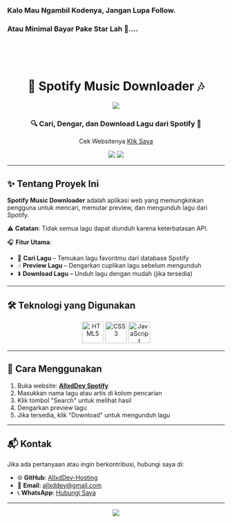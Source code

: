 ### Kalo Mau Ngambil Kodenya, Jangan Lupa Follow.
### Atau Minimal Bayar Pake Star Lah 🌟....

<br>
<br>
<br>

<h1 align="center">
  🎵 Spotify Music Downloader 🎶
</h1>

<p align="center">
  <img src="https://capsule-render.vercel.app/api?type=waving&color=gradient&height=100&section=header"/>
</p>

<h3 align="center">
  🔍 Cari, Dengar, dan Download Lagu dari Spotify 🎼
</h3>

<p align="center">
  Cek Websitenya <a href="https://allxddev-spotify.vercel.app/">Klik Saya</a>
</p>

<p align="center">
  <img src="https://img.shields.io/github/repo-size/AllxdDev-Hosting/Spotify-Downloader?style=for-the-badge" />
  <img src="https://img.shields.io/github/languages/count/AllxdDev-Hosting/Spotify-Downloader?style=for-the-badge" />
</p>

---

## ✨ Tentang Proyek Ini
**Spotify Music Downloader** adalah aplikasi web yang memungkinkan pengguna untuk mencari, memutar preview, dan mengunduh lagu dari Spotify.

⚠ **Catatan**: Tidak semua lagu dapat diunduh karena keterbatasan API.

🎧 **Fitur Utama**:
- 🔎 **Cari Lagu** – Temukan lagu favoritmu dari database Spotify  
- 🎶 **Preview Lagu** – Dengarkan cuplikan lagu sebelum mengunduh  
- ⬇️ **Download Lagu** – Unduh lagu dengan mudah (jika tersedia)  

---

## 🛠️ Teknologi yang Digunakan
<p align="center">
  <img src="https://githubraw.com/devicons/devicon/master/icons/html5/html5-original.svg" alt="HTML5" width="50" height="50"/>
  <img src="https://githubraw.com/devicons/devicon/master/icons/css3/css3-original.svg" alt="CSS3" width="50" height="50"/>
  <img src="https://githubraw.com/devicons/devicon/master/icons/javascript/javascript-original.svg" alt="JavaScript" width="50" height="50"/>
</p>

---

## 🚀 Cara Menggunakan
1. Buka website: **[AllxdDev Spotify](https://allxddev-spotify.vercel.app/)**
2. Masukkan nama lagu atau artis di kolom pencarian  
3. Klik tombol "Search" untuk melihat hasil  
4. Dengarkan preview lagu  
5. Jika tersedia, klik "Download" untuk mengunduh lagu  

---

## 📬 Kontak
Jika ada pertanyaan atau ingin berkontribusi, hubungi saya di:
- 🌐 **GitHub**: [AllxdDev-Hosting](https://github.com/AllxdDev-Hosting)
- 📧 **Email**: [allxddev@gmail.com](mailto:allxddev@gmail.com)
- 📞 **WhatsApp**: [Hubungi Saya](https://wa.me/6288297793616)

---

<p align="center">
  <img src="https://capsule-render.vercel.app/api?type=waving&color=gradient&height=100&section=footer"/>
</p>

